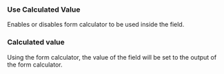 ### Use Calculated Value
Enables or disables form calculator to be used inside the field.
### Calculated value
Using the form calculator, the value of the field will be set to the output of the form calculator.
